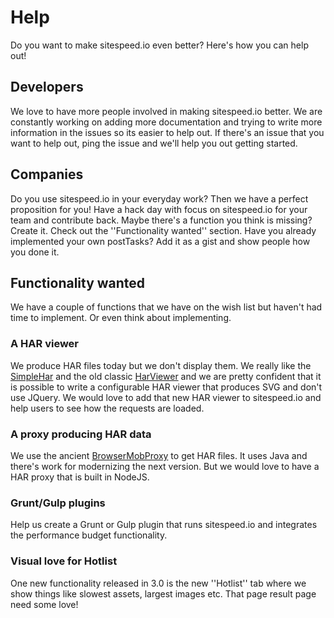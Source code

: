 # Help
Do you want to make sitespeed.io even better? Here's how you can help out!

## Developers
We love to have more people involved in making sitespeed.io better. We are constantly working on adding more documentation and trying to write more information in the issues so its easier to help out. If there's an issue that you want to help out, ping the issue and we'll help you out getting started.

## Companies
Do you use sitespeed.io in your everyday work? Then we have a perfect proposition for you! Have a hack day with focus on sitespeed.io for your team and contribute back. Maybe there's a function you think is missing? Create it. Check out the ''Functionality wanted'' section. Have you already implemented your own postTasks? Add it as a gist and show people how you done it.

## Functionality wanted
We have a couple of functions that we have on the wish list but haven't had time to implement. Or even think about implementing.  

### A HAR viewer
We produce HAR files today but we don't display them. We really like the [SimpleHar](http://rafacesar.github.io/simplehar/) and the old classic [HarViewer](http://www.softwareishard.com/har/viewer/) and we are pretty confident that it is possible to write a configurable HAR viewer that produces SVG and don't use JQuery. We would love to add that new HAR viewer to sitespeed.io and help users to see how the requests are loaded.

### A proxy producing HAR data
We use the ancient [BrowserMobProxy](https://github.com/lightbody/browsermob-proxy ) to get HAR files. It uses Java and there's work for modernizing the next version. But we would love to have a HAR proxy that is built in NodeJS.

### Grunt/Gulp plugins
Help us create a Grunt or Gulp plugin that runs sitespeed.io and integrates the performance budget functionality.

### Visual love for Hotlist
One new functionality released in 3.0 is the new ''Hotlist'' tab where we show things like slowest assets, largest images etc. That page result page need some love!
